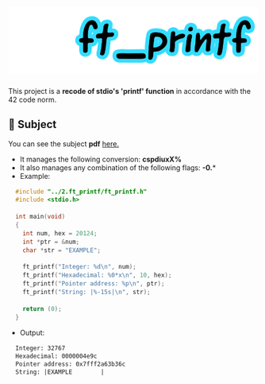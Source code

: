 # ![printf_logo](3.test/img/printf_logo.png)
This project is a **recode of stdio's 'printf' function** in accordance with the 42 code norm.

## :dart: Subject
You can see the subject **pdf** [here.](https://cdn.intra.42.fr/pdf/pdf/10819/en.subject.pdf)
  * It manages the following conversion: **cspdiuxX%**
  * It also manages any combination of the following flags: **-0.***
  * Example:
  ```c
    #include "../2.ft_printf/ft_printf.h"
    #include <stdio.h>

    int main(void)
    {
      int num, hex = 20124;
      int *ptr = &num;
      char *str = "EXAMPLE";

      ft_printf("Integer: %d\n", num);
      ft_printf("Hexadecimal: %0*x\n", 10, hex);
      ft_printf("Pointer address: %p\n", ptr);
      ft_printf("String: |%-15s|\n", str);

      return (0);
    }
  ```
  * Output:
  ```
    Integer: 32767
    Hexadecimal: 0000004e9c
    Pointer address: 0x7fff2a63b36c
    String: |EXAMPLE        |
